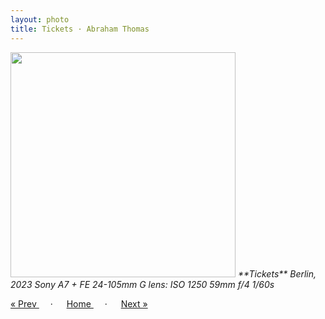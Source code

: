 ```yaml
---
layout: photo
title: Tickets · Abraham Thomas
---
```


<img src="/assets/photos/Tickets.jpg" width="360px" class="photo">

<i>
**Tickets**  
Berlin, 2023  
Sony A7 + FE 24-105mm G lens: ISO 1250 59mm f/4 1/60s
</i>

<a href="/gallery/airpods"> &laquo; Prev </a> &emsp; · &emsp; 
<a href="/gallery"> Home </a> &emsp; · &emsp; 
<a href="/gallery/underground"> Next &raquo; </a>
